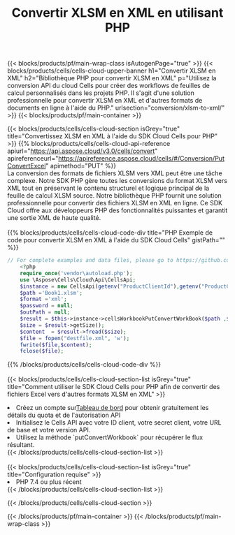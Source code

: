 ﻿---
title:  Convertir XLSM en XML en utilisant PHP
description: Utilisation du SDK Cloud Aspose.Cells pour PHP pour convertir un fichier au format XLSM en fichier au format XML.
---
{{< blocks/products/pf/main-wrap-class isAutogenPage="true" >}}
{{< blocks/products/cells/cells-cloud-upper-banner h1="Convertir XLSM en XML" h2="Bibliothèque PHP pour convertir XLSM en XML" p="Utilisez la conversion API du cloud Cells pour créer des workflows de feuilles de calcul personnalisés dans les projets PHP. Il s\'agit d\'une solution professionnelle pour convertir XLSM en XML et d\'autres formats de documents en ligne à l\'aide du PHP." urlsection="conversion/xlsm-to-xml/" >}}
{{< blocks/products/pf/main-container >}}

{{< blocks/products/cells/cells-cloud-section isGrey="true" title="Convertissez XLSM en XML à l\'aide du SDK Cloud Cells pour PHP" >}}
{{% blocks/products/cells/cells-cloud-api-reference apiurl="https://api.aspose.cloud/v3.0/cells/convert" apireferenceurl="https://apireference.aspose.cloud/cells/#/Conversion/PutConvertExcel" apimethod="PUT" %}}
<br/>
La conversion des formats de fichiers XLSM vers XML peut être une tâche complexe. Notre SDK PHP gère toutes les conversions du format XLSM vers XML tout en préservant le contenu structurel et logique principal de la feuille de calcul XLSM source. Notre bibliothèque PHP fournit une solution professionnelle pour convertir des fichiers XLSM en XML en ligne. Ce SDK Cloud offre aux développeurs PHP des fonctionnalités puissantes et garantit une sortie XML de haute qualité.
<br/>
<br/>
{{% blocks/products/cells/cells-cloud-code-div title="PHP Exemple de code pour convertir XLSM en XML à l\'aide du SDK Cloud Cells" gistPath="" %}}
 
```php
// For complete examples and data files, please go to https://github.com/aspose-cells-cloud/aspose-cells-cloud-php/
    <?php
    require_once('vendor\autoload.php');
    use \Aspose\Cells\Cloud\Api\CellsApi;
    $instance = new CellsApi(getenv("ProductClientId"),getenv("ProductClientSecret"));
    $path ='Book1.xlsm';    
    $format ='xml';
    $password = null;
    $outPath = null;      
    $result = $this->instance->cellsWorkbookPutConvertWorkBook($path ,$format, $password,  $outPath);
    $size = $result->getSize();
    $content  = $result->fread($size);
    $file = fopen("destfile.xml", 'w');
    fwrite($file,$content);
    fclose($file);
```
 
{{% /blocks/products/cells/cells-cloud-code-div %}}
<br/>
<br/>
{{< blocks/products/cells/cells-cloud-section-list isGrey="true" title="Comment utiliser le SDK Cloud Cells pour PHP afin de convertir des fichiers Excel vers d\'autres formats XLSM en XML" >}}
<li> Créez un compte sur<a href="https://dashboard.aspose.cloud/">Tableau de bord</a> pour obtenir gratuitement les détails du quota et de l'autorisation API</li>
<li>Initialisez le Cells API avec votre ID client, votre secret client, votre URL de base et votre version API.</li>
<li>Utilisez la méthode `putConvertWorkbook` pour récupérer le flux résultant.</li>
{{< /blocks/products/cells/cells-cloud-section-list >}}
<br/>
<br/>
{{< blocks/products/cells/cells-cloud-section-list isGrey="true" title="Configuration requise" >}}
<li>PHP 7.4 ou plus récent</li>
{{< /blocks/products/cells/cells-cloud-section-list >}}

{{< /blocks/products/cells/cells-cloud-section >}}

{{< /blocks/products/pf/main-container >}}
{{< /blocks/products/pf/main-wrap-class >}}
